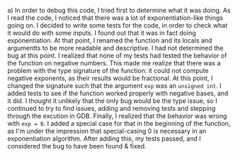a) In order to debug this code, I tried first to determine what it was doing. As I read 
   the code, I noticed that there was a lot of exponentiation-like things going on. I
   decided to write some tests for the code, in order to check what it would do with some
   inputs. I found out that it was in fact doing exponentiation. At that point, I renamed
   the function and its locals and argumentts to be more readable and descriptive. I had 
   not determined the bug at this point. I realized that none of my tests had tested
   the behavior of the function on negative numbers. This made me realize that there was
   a problem with the type signature of the function: it could not compute negative 
   exponents, as their results would be fractional. At this point, I changed the signature
   such that the argument `exp` was an `unsigned int`. I added tests to see if the 
   function worked properly with negative bases, and it did. I thought it unlikely that 
   the only bug would be the type issue, so I continued to try to find issues, adding and
   removing tests and stepping through the excution in GDB. Finally, I realized that the 
   behavior was wrong with `exp = 0`. I added a special case for that in the beginning of
   the function, as I'm under the impression that special-casing 0 is necessary in
   an exponentiation algorithm. After adding this, my tests passed, and I considered the 
   bug to have been found & fixed.
